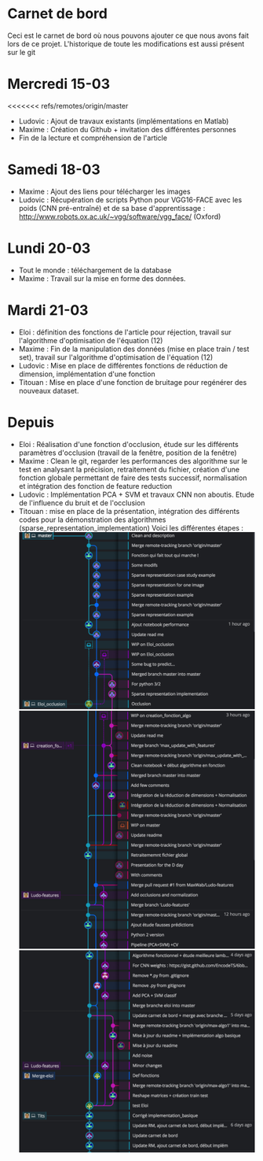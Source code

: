 # Carnet de bord

Ceci est le carnet de bord où nous pouvons ajouter ce que nous avons fait lors de ce projet. L'historique de toute les modifications est aussi présent sur le git

# Mercredi 15-03 

<<<<<<< refs/remotes/origin/master
* Ludovic : Ajout de travaux existants (implémentations en Matlab) 
* Maxime : Création du Github + invitation des différentes personnes
* Fin de la lecture et compréhension de l'article

# Samedi 18-03

* Maxime : Ajout des liens pour télécharger les images
* Ludovic : Récupération de scripts Python pour VGG16-FACE avec les poids (CNN pré-entraîné) et de sa base d'apprentissage : http://www.robots.ox.ac.uk/~vgg/software/vgg_face/ (Oxford) 

# Lundi 20-03 

* Tout le monde : téléchargement de la database
* Maxime : Travail sur la mise en forme des données.

# Mardi 21-03

* Eloi : définition des fonctions de l'article pour réjection, travail sur l'algorithme d'optimisation de l'équation (12)
* Maxime : Fin de la manipulation des données (mise en place train / test set), travail sur l'algorithme d'optimisation de l'équation (12)
* Ludovic : Mise en place de différentes fonctions de réduction de dimension, implémentation d'une fonction 
* Titouan : Mise en place d'une fonction de bruitage pour regénérer des nouveaux dataset.

# Depuis
* Eloi : Réalisation d'une fonction d'occlusion, étude sur les différents paramètres d'occlusion (travail de la fenêtre, position de la fenêtre)
* Maxime : Clean le git, regarder les performances des algorithme sur le test en analysant la précision, retraitement du fichier, création d'une fonction globale permettant de faire des tests successif, normalisation et intégration des fonction de feature reduction
* Ludovic : Implémentation PCA + SVM et travaux CNN non aboutis. Etude de l'influence du bruit et de l'occlusion
* Titouan : mise en place de la présentation, intégration des différents codes pour la démonstration des algorithmes (sparse_representation_implementation)
Voici les différentes étapes :
![Alt text](history_3.png?raw=true "Title")
![Alt text](history_2.png?raw=true "Title")
![Alt text](history_1.png?raw=true "Title")
